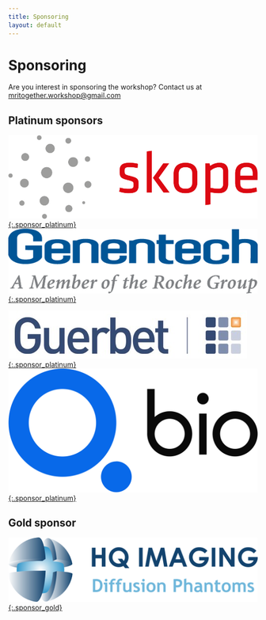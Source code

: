 ```yaml
--- 
title: Sponsoring
layout: default
--- 
```


# Sponsoring

Are you interest in sponsoring the workshop? Contact us at [mritogether.workshop@gmail.com](mailto:mritogether.workshop@gmail.com)

## Platinum sponsors

[![Skope Logo](images/sponsors/skope.png){:.sponsor_platinum}](https://skope.swiss) [![Genentech Logo](images/sponsors/genentech.png){:.sponsor_platinum}](https://www.gene.com/)

[![Guerbet Logo](images/sponsors/guerbet.jpg){:.sponsor_platinum}](https://www.guerbet.com/) [![QBio logo](images/sponsors/qbio.svg){:.sponsor_platinum}](https://q.bio/)


## Gold sponsor

[![HQ Imaging Logo](images/sponsors/HQ_Imaging.png){:.sponsor_gold}](http://hq-imaging.com/)
